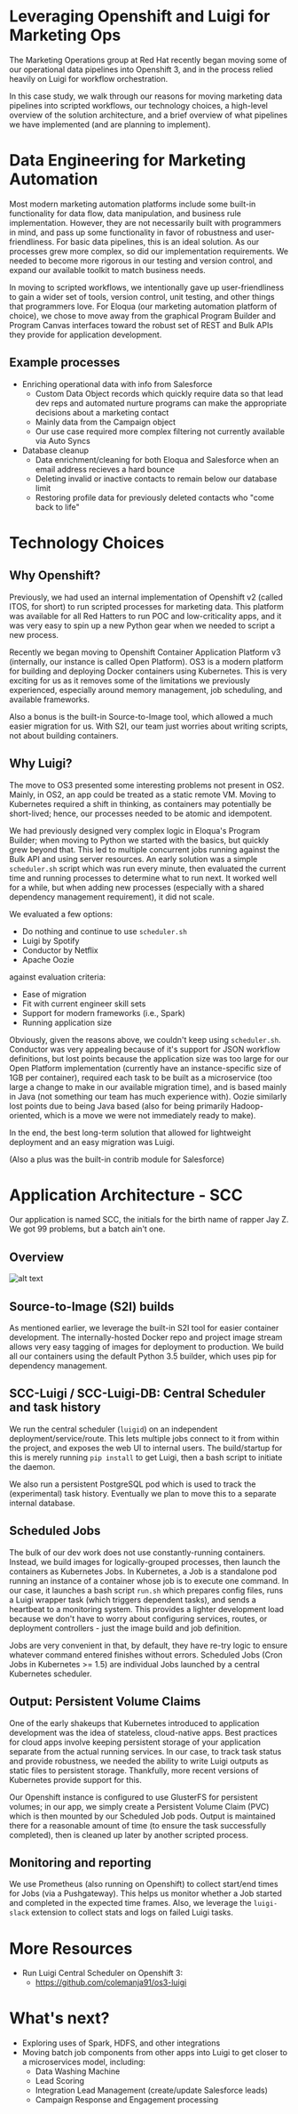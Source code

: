 # Leveraging Openshift and Luigi for Marketing Ops
The Marketing Operations group at Red Hat recently began moving some of our operational data pipelines into Openshift 3, and in the process relied heavily on Luigi for workflow orchestration.

In this case study, we walk through our reasons for moving marketing data pipelines into scripted workflows, our technology choices, a high-level overview of the solution architecture, and a brief overview of what pipelines we have implemented (and are planning to implement).

# Data Engineering for Marketing Automation
Most modern marketing automation platforms include some built-in functionality for data flow, data manipulation, and business rule implementation. However, they are not necessarily built with programmers in mind, and pass up some functionality in favor of robustness and user-friendliness. For basic data pipelines, this is an ideal solution. As our processes grew more complex, so did our implementation requirements. We needed to become more rigorous in our testing and version control, and expand our available toolkit to match business needs.

In moving to scripted workflows, we intentionally gave up user-friendliness to gain a wider set of tools, version control, unit testing, and other things that programmers love. For Eloqua (our marketing automation platform of choice), we chose to move away from the graphical Program Builder and Program Canvas interfaces toward the robust set of REST and Bulk APIs they provide for application development.

## Example processes
- Enriching operational data with info from Salesforce
  + Custom Data Object records which quickly require data so that lead dev reps and automated nurture programs can make the appropriate decisions about a marketing contact
  + Mainly data from the Campaign object
  + Our use case required more complex filtering not currently available via Auto Syncs
- Database cleanup
  + Data enrichment/cleaning for both Eloqua and Salesforce when an email address recieves a hard bounce
  + Deleting invalid or inactive contacts to remain below our database limit
  + Restoring profile data for previously deleted contacts who "come back to life"

# Technology Choices
## Why Openshift?
Previously, we had used an internal implementation of Openshift v2 (called ITOS, for short) to run scripted processes for marketing data. This platform was available for all Red Hatters to run POC and low-criticality apps, and it was very easy to spin up a new Python gear when we needed to script a new process.

Recently we began moving to Openshift Container Application Platform v3 (internally, our instance is called Open Platform). OS3 is a modern platform for building and deploying Docker containers using Kubernetes. This is very exciting for us as it removes some of the limitations we previously experienced, especially around memory management, job scheduling, and available frameworks.

Also a bonus is the built-in Source-to-Image tool, which allowed a much easier migration for us. With S2I, our team just worries about writing scripts, not about building containers.

## Why Luigi?
The move to OS3 presented some interesting problems not present in OS2. Mainly, in OS2, an app could be treated as a static remote VM. Moving to Kubernetes required a shift in thinking, as containers may potentially be short-lived; hence, our processes needed to be atomic and idempotent.

We had previously designed very complex logic in Eloqua's Program Builder; when moving to Python we started with the basics, but quickly grew beyond that. This led to multiple concurrent jobs running against the Bulk API and using server resources. An early solution was a simple `scheduler.sh` script which was run every minute, then evaluated the current time and running processes to determine what to run next. It worked well for a while, but when adding new processes (especially with a shared dependency management requirement), it did not scale.

We evaluated a few options:
- Do nothing and continue to use `scheduler.sh`
- Luigi by Spotify
- Conductor by Netflix
- Apache Oozie

against evaluation criteria:
- Ease of migration
- Fit with current engineer skill sets
- Support for modern frameworks (i.e., Spark)
- Running application size

Obviously, given the reasons above, we couldn't keep using `scheduler.sh`.
Conductor was very appealing because of it's support for JSON workflow definitions, but lost points because the application size was too large for our Open Platform implementation (currently have an instance-specific size of 1GB per container), required each task to be built as a microservice (too large a change to make in our available migration time), and is based mainly in Java (not something our team has much experience with). Oozie similarly lost points due to being Java based (also for being primarily Hadoop-oriented, which is a move we were not immediately ready to make).

In the end, the best long-term solution that allowed for lightweight deployment and an easy migration was Luigi.

(Also a plus was the built-in contrib module for Salesforce)

# Application Architecture - SCC
Our application is named SCC, the initials for the birth name of rapper Jay Z. We got 99 problems, but a batch ain't one.

## Overview
![alt text](/SCC-Luigi-Overview.png "Overview")

## Source-to-Image (S2I) builds
As mentioned earlier, we leverage the built-in S2I tool for easier container development. The internally-hosted Docker repo and project image stream allows very easy tagging of images for deployment to production. We build all our containers using the default Python 3.5 builder, which uses pip for dependency management.

## SCC-Luigi / SCC-Luigi-DB: Central Scheduler and task history
We run the central scheduler (`luigid`) on an independent deployment/service/route. This lets multiple jobs connect to it from within the project, and exposes the web UI to internal users. The build/startup for this is merely running `pip install` to get Luigi, then a bash script to initiate the daemon.

We also run a persistent PostgreSQL pod which is used to track the (experimental) task history. Eventually we plan to move this to a separate internal database.

## Scheduled Jobs
The bulk of our dev work does not use constantly-running containers. Instead, we build images for logically-grouped processes, then launch the containers as Kubernetes Jobs. In Kubernetes, a Job is a standalone pod running an instance of a container whose job is to execute one command. In our case, it launches a bash script `run.sh` which prepares config files, runs a Luigi wrapper task (which triggers dependent tasks), and sends a heartbeat to a monitoring system. This provides a lighter development load because we don't have to worry about configuring services, routes, or deployment controllers - just the image build and job definition.

Jobs are very convenient in that, by default, they have re-try logic to ensure whatever command entered finishes without errors. Scheduled Jobs (Cron Jobs in Kubernetes >= 1.5) are individual Jobs launched by a central Kubernetes scheduler.

## Output: Persistent Volume Claims
One of the early shakeups that Kubernetes introduced to application development was the idea of stateless, cloud-native apps. Best practices for cloud apps involve keeping persistent storage of your application separate from the actual running services. In our case, to track task status and provide robustness, we needed the ability to write Luigi outputs as static files to persistent storage. Thankfully, more recent versions of Kubernetes provide support for this.

Our Openshift instance is configured to use GlusterFS for persistent volumes; in our app, we simply create a Persistent Volume Claim (PVC) which is then mounted by our Scheduled Job pods. Output is maintained there for a reasonable amount of time (to ensure the task successfully completed), then is cleaned up later by another scripted process.

## Monitoring and reporting
We use Prometheus (also running on Openshift) to collect start/end times for Jobs (via a Pushgateway). This helps us monitor whether a Job started and completed in the expected time frames.
Also, we leverage the `luigi-slack` extension to collect stats and logs on failed Luigi tasks.

# More Resources

- Run Luigi Central Scheduler on Openshift 3:
  + https://github.com/colemanja91/os3-luigi

# What's next?

- Exploring uses of Spark, HDFS, and other integrations
- Moving batch job components from other apps into Luigi to get closer to a microservices model, including:
  + Data Washing Machine
  + Lead Scoring
  + Integration Lead Management (create/update Salesforce leads)
  + Campaign Response and Engagement processing
